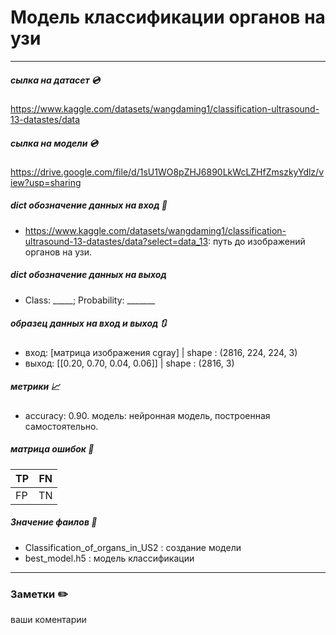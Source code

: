 # Модель классификации органов на узи
___
##### сылка на датасет 💿
https://www.kaggle.com/datasets/wangdaming1/classification-ultrasound-13-datastes/data
##### сылка на модели 💿
https://drive.google.com/file/d/1sU1WO8pZHJ6890LkWcLZHfZmszkyYdlz/view?usp=sharing
##### dict обозначение данных на вход 🔽
- https://www.kaggle.com/datasets/wangdaming1/classification-ultrasound-13-datastes/data?select=data_13: путь до изображений органов на узи.
##### dict обозначение данных на выход 
- Class: _____; Probability: _______

##### образец данных на вход и выход 🔃
* вход: [матрица изображения cgray] | shape : (2816, 224, 224, 3)
* выход: [[0.20, 0.70, 0.04, 0.06]] | shape : (2816, 3)

##### метрики 📈

- accuracy: 0.90. модель: нейронная модель, построенная самостоятельно.

##### матрица ошибок 🔢
| TP | FN |
|------|------|
| FP | TN |

##### Значение фаилов 📄
* Classification_of_organs_in_US2 : создание модели
* best_model.h5 : модель классификации


___
### Заметки ✏️
ваши коментарии
